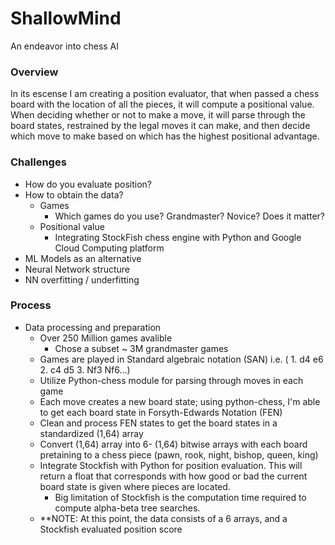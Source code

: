 # ShallowMind
An endeavor into chess AI 

### Overview
In its escense I am creating a position evaluator, that when passed a chess board with the location of all the pieces, it will compute a positional value. When deciding whether or not to make a move, it will parse through the board states, restrained by the legal moves it can make, and then decide which move to make based on which has the highest positional advantage.

### Challenges
- How do you evaluate position? 
- How to obtain the data?
    - Games
        - Which games do you use? Grandmaster? Novice? Does it matter?
    - Positional value
        - Integrating StockFish chess engine with Python and Google Cloud Computing platform
- ML Models as an alternative
- Neural Network structure
- NN overfitting / underfitting

### Process
- Data processing and preparation
    - Over 250 Million games avalible
        - Chose a subset ~ 3M grandmaster games
    - Games are played in Standard algebraic notation (SAN) i.e. ( 1. d4 e6 2. c4 d5 3. Nf3 Nf6...)
    - Utilize Python-chess module for parsing through moves in each game
    - Each move creates a new board state; using python-chess, I'm able to get each board state in Forsyth-Edwards Notation (FEN) 
    - Clean and process FEN states to get the board states in a standardized (1,64) array
    - Convert (1,64) array into 6- (1,64) bitwise arrays with each board pretaining to a chess piece (pawn, rook, night, bishop, queen, king)
    - Integrate Stockfish with Python for position evaluation. This will return a float that corresponds with how good or bad the current board state is given where pieces are located.
        - Big limitation of Stockfish is the computation time required to compute alpha-beta tree searches.
    - **NOTE: At this point, the data consists of a 6 arrays, and a Stockfish evaluated position score
